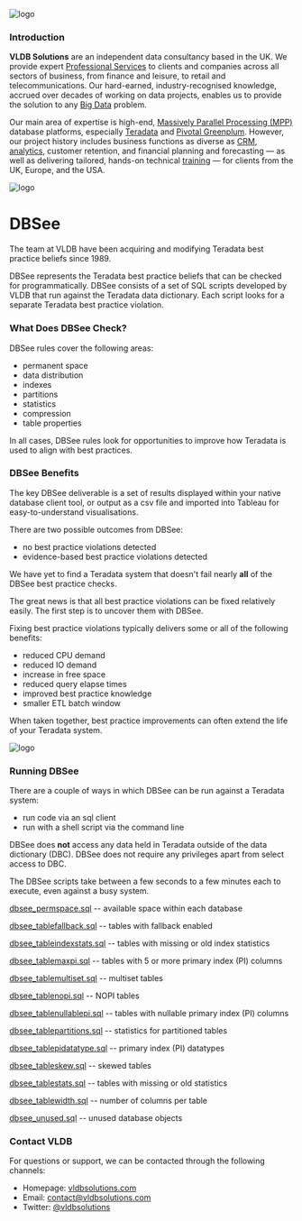 ![logo](https://vldbsolutions.com/img/VLDB-logo.png)

### Introduction

**VLDB Solutions** are an independent data consultancy based in the UK. We provide expert [Professional Services](https://vldbsolutions.com/services/services.php) to clients and companies across all sectors of business, from finance and leisure, to retail and telecommunications. Our hard-earned, industry-recognised knowledge, accrued over decades of working on data projects, enables us to provide the solution to any [Big Data](https://vldbsolutions.com/glossary.php#bigdata) problem.

Our main area of expertise is high-end, [Massively Parallel Processing (MPP)](https://vldbsolutions.com/glossary.php#mpp) database platforms, especially [Teradata](https://vldbsolutions.com/technology/teradata.php) and [Pivotal Greenplum](https://vldbsolutions.com/technology/greenplum.php). However, our project history includes business functions as diverse as [CRM](https://vldbsolutions.com/glossary.php#crm), [analytics](https://vldbsolutions.com/glossary.php#dataanalytics), customer retention, and financial planning and forecasting — as well as delivering tailored, hands-on technical [training](https://vldbsolutions.com/services/teradata-services/teradata-training.php) — for clients from the UK, Europe, and the USA.

![logo](https://vldbsolutions.com/img/VLDB-DBSee.png)

# DBSee

The team at VLDB have been acquiring and modifying Teradata best practice beliefs since 1989.

DBSee represents the Teradata best practice beliefs that can be checked for programmatically. DBSee consists of a set of SQL scripts developed by VLDB that run against the Teradata data dictionary. Each script looks for a separate Teradata best practice violation.

### What Does DBSee Check?

DBSee rules cover the following areas:

* permanent space
* data distribution
* indexes
* partitions
* statistics
* compression
* table properties

In all cases, DBSee rules look for opportunities to improve how Teradata is used to align with best practices.

### DBSee Benefits

The key DBSee deliverable is a set of results displayed within your native database client tool, or output as a csv file and imported into Tableau for easy-to-understand visualisations.

There are two possible outcomes from DBSee:

* no best practice violations detected
* evidence-based best practice violations detected

We have yet to find a Teradata system that doesn't fail nearly **all** of the DBSee best practice checks.

The great news is that all best practice violations can be fixed relatively easily. The first step is to uncover them with DBSee.

Fixing best practice violations typically delivers some or all of the following benefits:

* reduced CPU demand
* reduced IO demand
* increase in free space
* reduced query elapse times
* improved best practice knowledge
* smaller ETL batch window

When taken together, best practice improvements can often extend the life of your Teradata system.

![logo](https://vldbsolutions.com/img/VLDB-DBSee-Tables.png)

### Running DBSee

There are a couple of ways in which DBSee can be run against a Teradata system:

* run code via an sql client 
* run with a shell script via the command line 

DBSee does **not** access any data held in Teradata outside of the data dictionary (DBC). DBSee does not require any privileges apart from select access to DBC.

The DBSee scripts take between a few seconds to a few minutes each to execute, even against a busy system. 

[dbsee_permspace.sql](https://github.com/VLDB-Solutions/DBSEE/blob/master/dbsee_permspace.sql) -- available space within each database

[dbsee_tablefallback.sql](https://github.com/VLDB-Solutions/DBSEE/blob/master/dbsee_tablefallback.sql) -- tables with fallback enabled

[dbsee_tableindexstats.sql](https://github.com/VLDB-Solutions/DBSEE/blob/master/dbsee_tableindexstats.sql) -- tables with missing or old index statistics

[dbsee_tablemaxpi.sql](https://github.com/VLDB-Solutions/DBSEE/blob/master/dbsee_tablemaxpi.sql) -- tables with 5 or more primary index (PI) columns

[dbsee_tablemultiset.sql](https://github.com/VLDB-Solutions/DBSEE/blob/master/dbsee_tablemultiset.sql) -- multiset tables

[dbsee_tablenopi.sql](https://github.com/VLDB-Solutions/DBSEE/blob/master/dbsee_tablenopi.sql) -- NOPI tables

[dbsee_tablenullablepi.sql](https://github.com/VLDB-Solutions/DBSEE/blob/master/dbsee_tablenullablepi.sql) -- tables with nullable primary index (PI) columns

[dbsee_tablepartitions.sql](https://github.com/VLDB-Solutions/DBSEE/blob/master/dbsee_tablepartitions.sql) -- statistics for partitioned tables

[dbsee_tablepidatatype.sql](https://github.com/VLDB-Solutions/DBSEE/blob/master/dbsee_tablepidatatype.sql) -- primary index (PI) datatypes

[dbsee_tableskew.sql](https://github.com/VLDB-Solutions/DBSEE/blob/master/dbsee_tableskew.sql) -- skewed tables

[dbsee_tablestats.sql](https://github.com/VLDB-Solutions/DBSEE/blob/master/dbsee_tablestats.sql) -- tables with missing or old statistics

[dbsee_tablewidth.sql](https://github.com/VLDB-Solutions/DBSEE/blob/master/dbsee_tablewidth.sql) -- number of columns per table

[dbsee_unused.sql](https://github.com/VLDB-Solutions/DBSEE/blob/master/dbsee_unused.sql) -- unused database objects

### Contact VLDB

For questions or support, we can be contacted through the following channels:

* Homepage: [vldbsolutions.com](https://vldbsolutions.com/)  
* Email: contact@vldbsolutions.com
* Twitter: [@vldbsolutions](https://twitter.com/vldbsolutions)

